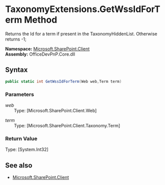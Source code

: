 # TaxonomyExtensions.GetWssIdForTerm Method  
Returns the Id for a term if present in the TaxonomyHiddenList. Otherwise returns -1;  

**Namespace:** [Microsoft.SharePoint.Client](Microsoft.SharePoint.Client.md)  
**Assembly:** OfficeDevPnP.Core.dll  
## Syntax
```C#
public static int GetWssIdForTerm(Web web,Term term)
```
### Parameters
*web*  
&emsp;&emsp;Type: [Microsoft.SharePoint.Client.Web] 
&emsp;&emsp;  
  
*term*  
&emsp;&emsp;Type: [Microsoft.SharePoint.Client.Taxonomy.Term] 
&emsp;&emsp;  
  
### Return Value
Type: [System.Int32]  


## See also
- [Microsoft.SharePoint.Client](Microsoft.SharePoint.Client.md)
